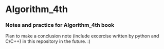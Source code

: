 # Algorithm_4th
### Notes and practice for Algorithm_4th book
Plan to make a conclusion note (include excercise written by python and C/C++) in this repository in the future. :)